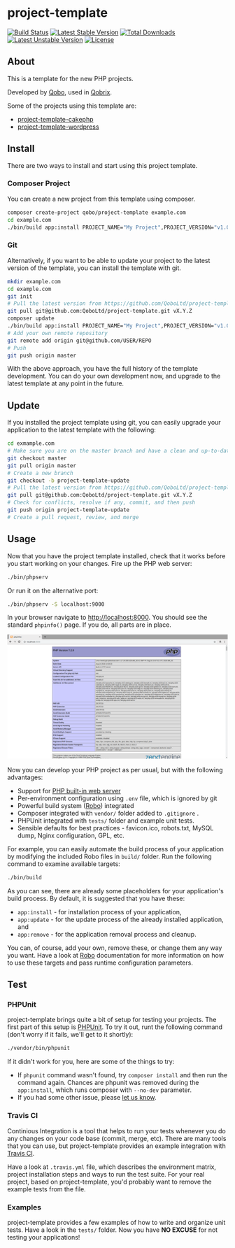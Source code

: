 project-template
================

[![Build Status](https://travis-ci.org/QoboLtd/project-template.svg?branch=master)](https://travis-ci.org/QoboLtd/project-template)
[![Latest Stable Version](https://poser.pugx.org/qobo/project-template/v/stable)](https://packagist.org/packages/qobo/project-template)
[![Total Downloads](https://poser.pugx.org/qobo/project-template/downloads)](https://packagist.org/packages/qobo/project-template)
[![Latest Unstable Version](https://poser.pugx.org/qobo/project-template/v/unstable)](https://packagist.org/packages/qobo/project-template)
[![License](https://poser.pugx.org/qobo/project-template/license)](https://packagist.org/packages/qobo/project-template)

About
-----

This is a template for the new PHP projects.

Developed by [Qobo](https://www.qobo.biz), used in [Qobrix](https://qobrix.com).

Some of the projects using this template are:

* [project-template-cakephp](https://github.com/QoboLtd/project-template-cakephp)
* [project-template-wordpress](https://github.com/QoboLtd/project-template-wordpress)

Install
-------

There are two ways to install and start using this project template.

### Composer Project

You can create a new project from this template using composer.

```bash
composer create-project qobo/project-template example.com
cd example.com
./bin/build app:install PROJECT_NAME="My Project",PROJECT_VERSION="v1.0.0"
```

### Git

Alternatively, if you want to be able to update your project to the latest version
of the template, you can install the template with git.

```bash
mkdir example.com
cd example.com
git init
# Pull the latest version from https://github.com/QoboLtd/project-template/releases
git pull git@github.com:QoboLtd/project-template.git vX.Y.Z
composer update
./bin/build app:install PROJECT_NAME="My Project",PROJECT_VERSION="v1.0.0"
# Add your own remote repository
git remote add origin git@github.com/USER/REPO
# Push
git push origin master
```

With the above approach, you have the full history of the template development.  You can
do your own development now, and upgrade to the latest template at any point in the future.

Update
------

If you installed the project template using git, you can easily
upgrade your application to the latest template with the following:

```bash
cd exmample.com
# Make sure you are on the master branch and have a clean and up-to-date workspace
git checkout master
git pull origin master
# Create a new branch
git checkout -b project-template-update
# Pull the latest version from https://github.com/QoboLtd/project-template/releases
git pull git@github.com:QoboLtd/project-template.git vX.Y.Z
# Check for conflicts, resolve if any, commit, and then push
git push origin project-template-update
# Create a pull request, review, and merge
```

Usage
-----

Now that you have the project template installed, check that it works
before you start working on your changes.  Fire up the PHP web server:

```bash
./bin/phpserv
```

Or run it on the alternative port:

```bash
./bin/phpserv -S localhost:9000
```

In your browser navigate to [http://localhost:8000](http://localhost:8000).
You should see the standard `phpinfo()` page.  If you do, all parts
are in place.

![Screenshot](screenshot.png)

Now you can develop your PHP project as per usual, but with the following
advantages:

* Support for [PHP built-in web server](http://php.net/manual/en/features.commandline.webserver.php)
* Per-environment configuration using `.env` file, which is ignored by git
* Powerful build system ([Robo](http://robo.li/)) integrated
* Composer integrated with `vendor/` folder added to `.gitignore` .
* PHPUnit integrated with `tests/` folder and example unit tests.
* Sensible defaults for best practices - favicon.ico, robots.txt, MySQL dump, Nginx configuration, GPL, etc.

For example, you can easily automate the build process of your application
by modifying the included Robo files in `build/` folder.  Run the following
command to examine available targets:

```bash
./bin/build
```

As you can see, there are already some placeholders for your application's build
process.  By default, it is suggested that you have these:

* `app:install` - for installation process of your application,
* `app:update` - for the update process of the already installed application, and
* `app:remove` - for the application removal process and cleanup.

You can, of course, add your own, remove these, or change them any way you want.  Have a look at
[Robo](http://robo.li) documentation for more information on how
to use these targets and pass runtime configuration parameters.


Test
----

### PHPUnit

project-template brings quite a bit of setup for testing your projects.  The
first part of this setup is [PHPUnit](https://phpunit.de/).  To try it out,
runt the following command (don't worry if it fails, we'll get to it shortly):

```bash
./vendor/bin/phpunit
```

If it didn't work for you, here are some of the things to try:

* If `phpunit` command wasn't found, try `composer install` and then run the command again.  Chances are phpunit was removed during the `app:install`, which runs composer with `--no-dev` parameter.
* If you had some other issue, please [let us know](https://github.com/QoboLtd/project-template/issues/new).

### Travis CI

Continious Integration is a tool that helps to run your tests whenever you do any
changes on your code base (commit, merge, etc).  There are many tools that you can
use, but project-template provides an example integration with [Travis CI](https://travis-ci.org/).

Have a look at `.travis.yml` file, which describes the environment matrix, project installation
steps and ways to run the test suite.  For your real project, based on project-template, you'd probably
want to remove the example tests from the file.

### Examples

project-template provides a few examples of how to write and organize unit tests.  Have a look
in the `tests/` folder.  Now you have **NO EXCUSE** for not testing your applications!

